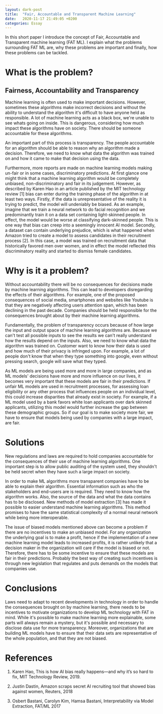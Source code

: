 ```yaml
---
layout: dark-post
title:  "Fair, Accountable and Transparent Machine Learning"
date:   2020-11-17 21:49:05 +0200
categories: Essay
---
```


In this short paper I introduce the concept of Fair, Accountable and Transparent machine learning (FAT ML). I explain what the problems surrounding FAT ML are, 
why these problems are important and finally, how these problems can be tackled.

# What is the problem?

## Fairness, Accountability and Transparency
Machine learning is often used to make important decisions. However, sometimes these algorithms make incorrect decisions and without the ability to understand the algorithm 
it's difficult to have anyone held as responsible. A lot of machine learning acts as a black box, we're unable to see whats going on inside. This is dangerous, considering how 
much impact these algorithms have on society. There should be someone accountable for these algorithms.

An important part of this process is transparency. The people accountable for an algorithm should be able to reason why an algorithm made a decision. Therefore, we need to 
know what data the algorithm was trained on and how it came to make that decision using the data.

Furthermore, more reports are made on machine learning models making un-fair or in some cases, discriminatory predictions. At first glance one might think that a machine 
learning algorithm would be completely unbiased, non-discriminatory and fair in its judgement. However, as described by Karen Hao in an article published by the MIT technology 
review [1] bias can enter during the training phase of the algorithm in at least two ways. Firstly, if the data is unrepresentative of the reality it is trying to 
predict, the model will undeniably be biased. As an example, imagine that we train a neural network to do facial recognition and we predominantly train it on a data set 
containing light-skinned people. In effect, the model would be worse at classifying dark-skinned people. This is one way that bias can creep into a seemingly innocent AI model. 
Secondly, a dataset can contain underlying prejudice, which is what happened when Amazon tried to create a model to assess candidates in their recruitment process [2]. In this case, a model was trained on recruitment data that historically favored men over women, and in effect the model reflected this discriminatory reality and started to dismiss female candidates.

# Why is it a problem?
Without accountability there will be no consequences for decisions made by machine learning algorithms. This can lead to developers disregarding the effects of their algorithms.
For example, one of the proposed consequences of social media, smartphones and websites like Youtube is that they are negatively affecting users attention span, which has been 
declining in the past decade. Companies should be held responsible for the consequences brought about by their machine learning algorithms.

Fundamentally, the problem of transparency occurs because of how large the input and output space of machine learning algorithms are. Because we can't test all possible 
inputs to see the results we can't really understand how the results depend on the inputs. Also, we need to know what data the algorithm was trained on. Customer want to 
know how their data is used and how much of their privacy is infringed upon. For example, a lot of people don't know that when they type something into google, even without 
pressing search, google will save what they typed. 

As ML models are being used more and more in large companies, and as ML models' decisions have more and more influence on our lives, it becomes very important that these models 
are fair in their predictions. If unfair ML models are used in recruitment processes, for assessing loan eligibility or any other process that influences people on an 
individual level, this could increase disparities that already exist in society. For example, if a ML model used by a bank favors white loan applicants over dark skinned 
applicants, utilizing this model would further increase the gap between these demographic groups. So if our goal is to make society more fair, we have to ensure that models 
being used by companies with a large impact, are fair. 

# Solutions
New regulations and laws are required to hold companies accountable for the consequences of their use of machine learning algorithms. One important step is to allow public 
auditing of the system used, they shouldn't be held secret when they have such a large impact on society. 

In order to make ML algorithms more transparent companies have to be able to explain their algorithm. Essential information such as who the stakeholders and end-users are is 
required. They need to know how the algorithm works. Also, the source of the data and what the data contains has to be disclosed. New methods of model extraction [3] 
has made it possible to easier understand machine learning algorithms. This method promises to have the same statistical complexity of a normal neural network while being more 
interoperable. 

The issue of biased models mentioned above can become a problem if there are no incentives to make an unbiased model. For any organization the underlying goal is to make a 
profit, hence if the implementation of a new machine learning model leads to increased profits, it is rather unlikely that a decision maker in the organization will care if the
model is biased or not. Therefore, there has to be some incentive to ensure that these models are fair in their predictions. Probably the best way of creating such incentives 
is through new legislation that regulates and puts demands on the models that companies use.

# Conclusions
Laws need to adapt to recent developments in technology in order to handle the consequences brought on by machine learning, there needs to be incentives to motivate 
organizations to develop ML technology with FAT in mind. While it's possible to make machine learning more explainable, some parts will always remain a mystery, but it's possible and necessary to disclose data use for more 
transparency. Moreover, organizations that are building ML models have to ensure that their data sets are representative of the whole population, and that they are not biased. 


# References
1. Karen Hao, This is how AI bias really happens—and why it’s so hard to fix, MIT Technology Review, 2019.

2. Justin Dastin, Amazon scraps secret AI recruiting tool that showed bias against women, Reuters, 2018

3. Osbert Bastani, Carolyn Kim, Hamsa Bastani, Interpretability via Model Extraction, FAT/ML 2017
